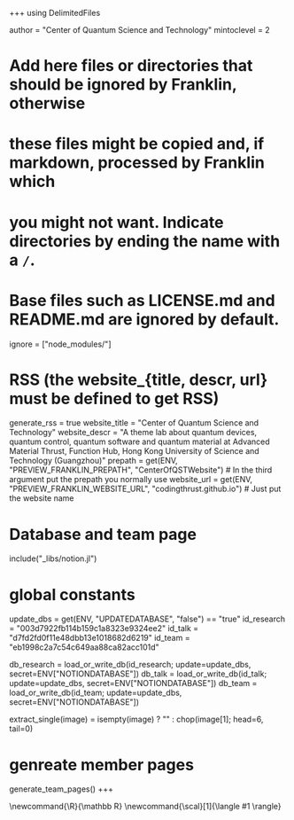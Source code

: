 <!--
Add here global page variables to use throughout your website.
-->
+++
using DelimitedFiles

author = "Center of Quantum Science and Technology"
mintoclevel = 2

# Add here files or directories that should be ignored by Franklin, otherwise
# these files might be copied and, if markdown, processed by Franklin which
# you might not want. Indicate directories by ending the name with a `/`.
# Base files such as LICENSE.md and README.md are ignored by default.
ignore = ["node_modules/"]

# RSS (the website_{title, descr, url} must be defined to get RSS)
generate_rss = true
website_title = "Center of Quantum Science and Technology"
website_descr = "A theme lab about quantum devices, quantum control, quantum software and quantum material at Advanced Material Thrust, Function Hub, Hong Kong University of Science and Technology (Guangzhou)"
prepath = get(ENV, "PREVIEW_FRANKLIN_PREPATH", "CenterOfQSTWebsite") # In the third argument put the prepath you normally use
website_url = get(ENV, "PREVIEW_FRANKLIN_WEBSITE_URL", "codingthrust.github.io") # Just put the website name

# Database and team page
include("_libs/notion.jl")

# global constants
update_dbs = get(ENV, "UPDATEDATABASE", "false") == "true"
id_research = "003d7922fb114b159c1a8323e9324ee2"
id_talk = "d7fd2fd0f11e48dbb13e1018682d6219"
id_team = "eb1998c2a7c54c649aa88ca82acc101d"

db_research = load_or_write_db(id_research; update=update_dbs, secret=ENV["NOTIONDATABASE"])
db_talk = load_or_write_db(id_talk; update=update_dbs, secret=ENV["NOTIONDATABASE"])
db_team = load_or_write_db(id_team; update=update_dbs, secret=ENV["NOTIONDATABASE"])

extract_single(image) = isempty(image) ? "" : chop(image[1]; head=6, tail=0)

# genreate member pages
generate_team_pages()
+++

<!--
Add here global latex commands to use throughout your pages.
-->
\newcommand{\R}{\mathbb R}
\newcommand{\scal}[1]{\langle #1 \rangle}
